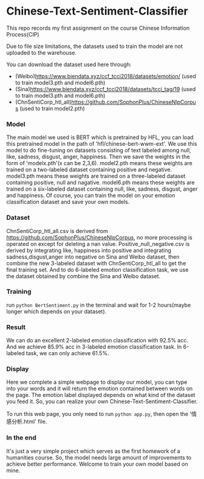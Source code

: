 # Chinese-Text-Sentiment-Classifier
This repo records my first assignment on the course Chinese Information Process(CIP)

Due to file size limitations, the datasets used to train the model are not uploaded to the warehouse.

You can download the dataset used here through:
  - (Weibo)https://www.biendata.xyz/ccf_tcci2018/datasets/emotion/ (used to train model3.pth and model6.pth)
  - (Sina)https://www.biendata.xyz/ccf_tcci2018/datasets/tcci_tag/19 (used to train model3.pth and model6.pth)
  - (ChnSentiCorp_htl_all)https://github.com/SophonPlus/ChineseNlpCorpus (used to train model2.pth)

### Model
The main model we used is BERT which is pretrained by HFL, you can load this pretrained model in the path of 'hfl/chinese-bert-wwm-ext'. We use this model to do fine-tuning on datasets consisting of text labeled among null, like, sadness, disgust, anger, happiness. Then we save the weights in the form of 'modelx.pth'(x can be 2,3,6). model2.pth means these weights are trained on a two-labeled dataset containing positive and negative. model3.pth means these weights are trained on a three-labeled dataset containing positive, null and nagative. model6.pth means these weights are trained on a six-labeled dataset containing null, like, sadness, disgust, anger and happiness. Of course, you can train the model on your emotion classification dataset and save your own models.

### Dataset
ChnSentiCorp_htl_all.csv is derived from https://github.com/SophonPlus/ChineseNlpCorpus, no more processing is operated on except for deleting a nan value. Positive_null_negative.csv is derived by integrating like, happiness into positive and integrating sadness,disgust,anger into negative on Sina and Weibo dataset, then combine the new 3-labeled dataset with ChnSentiCorp_htl_all to get the final training set. And to do 6-labeled emotion classification task, we use the dataset obtained by combine the Sina and Weibo dataset.

### Training
run `python BertSentiment.py`  in the terminal and wait for 1-2 hours(maybe longer which depends on your dataset).

### Result
We can do an excellent 2-labeled emotion classification with 92.5% acc. And we achieve 85.9% acc in 3-labeled emotion classification task. In 6-labeled task, we can only achieve 61.5%.

### Display
Here we complete a simple webpage to display our model, you can type into your words and it will return the emotion contained between words on the page. The emotion label displayed depends on what kind of the dataset you feed it. So, you can realize your own Chinese-Text-Sentiment-Classifier.

To run this web page, you only need to run `python app.py`, then open the '情感分析.html' file.

### In the end
It's just a very simple project which serves as the first homework of a humanities course. So, the model needs large amount of improvements to achieve better performance. Welcome to train your own model based on mine.
